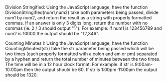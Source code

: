Division Stringified:
Using the JavaScript language, have the function DivisionStringified(num1,num2) take both parameters being passed, divide num1 by num2, and return the result as a string with properly formatted commas. If an answer is only 3 digits long, return the number with no commas (ie. 2 / 3 should output "1"). For example: if num1 is 123456789 and num2 is 10000 the output should be "12,346". 

Counting Minutes I:
Using the JavaScript language, have the function CountingMinutesI(str) take the str parameter being passed which will be two times (each properly formatted with a colon and am or pm) separated by a hyphen and return the total number of minutes between the two times. The time will be in a 12 hour clock format. For example: if str is 9:00am-10:00am then the output should be 60. If str is 1:00pm-11:00am the output should be 1320. 